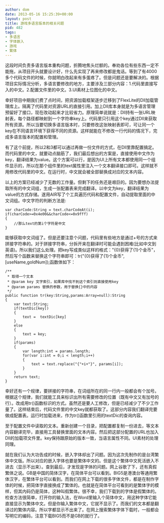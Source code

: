 ```yaml
---
author: dom
date: 2013-05-16 15:25:39+00:00
layout: post
title: 游戏多语言版本的相关问题
pid: 482
tags:
- 多语言
- 字体嵌入
- 游戏
- 繁体
---
```


这段时间负责多语言版本重构问题，折腾地焦头烂额的。奉劝各位有些东西一定不能拖，从项目开头就要设计好，什么先实现了再来修改都是鬼话。等到了有4000多个代码文件的时候，你就明白改起来有多蛋疼了。但是问题还是要解决的。根据项目实际情况分析，多语言要修改的地方，主要涉及三部分内容：1.代码里直接写入的中文。2.配置文件里的中文。3.UI素材上位图化的中文。

幸好项目中期我们费了点时间，把资源加载框架逐步迁移到了FlexLite的Dll加载管理库上。隔离了代码里对资源URL的直接引用。加上Dll库本身就是为多语言管理预留好了接口，现在改动起来才比较省力。原理简单说就是：Dll持有一张URL映射表，每个路径都映射到一个字符串key上。代码里只引用这个key通过Dll来获取所有资源。所以当要切换多语言版本时，只要修改这张映射表即可，可让同一个key在不同语言环境下获得不同的资源。这样就能在不修改一行代码的情况下，完成多语言版本的配置和管理。

有了这个前提，所以2和3都可以通过再做一份文件的方式，在Dll里靠配置搞定。而代码里的中文，就要动点脑筋了，我们最后想出的方案是，直接使用中文作为key，翻译结果为value。这个方案可以行，是因为UI上所有文本都使用同一个组件显示的，所以在那个组件里的text属性里注入一个文本翻译接口即可。这样就不用修改代码里的中文。在运行时，中文就会被全部替换成对应的文本内容。

以上的方案已经减少了无数的工作量。但剩下的任务还是艰巨的。因为要想办法提取所有的中文词组，生成一张配置表来完成翻译。以中文为key，翻译结果为value的方式存储。遂用AIR写了个工具遍历代码和配置文件，自动提取里面的中文词组。中文字符的判断方法是:

    
    
    var charCode:String = text.charCodeAt(i);
    if(charCode>=0x4e00&&charCode<=0x9fff)
    {
    	//那么text的第i个字符是中文
    }
    


能够获取中文词组了。但是还要注意个问题，代码里有些地方是通过+号的方式来拼接字符串的。对于拼接字符串，分拆开来在翻译时可能会遇到困难(比如中文到英语)。所以我们这么处理。把key写成类似这样的格式："{0}获得了{1}个金币"，然后写个函数来替换这个字符串即可：tr("{0}获得了{1}个金币",[useName,goldNum]);函数体如下：

    
    
    /**
     * 取得一个文本
     * @param key 文字索引，如果库中找不到这个索引则直接使用key
     * @param params 替换的参数，用于替换{}中的内容
     */
    public function tr(key:String,params:Array=null):String
    {
    	var text:String;
    	if(textDic[key])
    	{
    		text =  textDic[key]
    	}
    	else
    	{
    		text = key;
    	}
    	if(params)	
    	{
    		var length:int = params.length;
    		for(var i:int = 0;i < length;i++)	
    		{
    			text = text.replace("{"+i+"}", params[i]);
    		}
    	}
    	return text;
    }
    


幸好还有一个规律，要拼接的字符串，在词组所在的同一行内一般都会有个加号。根据这个规律，我们就能工具来标识出所有需要修改的位置（既有中文又有加号的行）。改成用tr()函数标识的方式。虽然还是要人工修改，但是已经减少了不少工作量了。这样结束后，代码文件里的中文key就都获取了。这部分内容我们翻译完要做成配置表。运行时加载进来，作为tr()函数里引用的textDic的查询内容。

至于配置文件中读取的文本。重新创建一个目录，把配置都复制一份进去，等文本内容翻译完毕，直接用工具替换里面的文本内容。然后把这部分配置的URL也加入Dll的加载项文件里。key保持跟原始的版本一致，当语言属性不同。UI素材的处理同理。

就在我们认为大功告成的时候，嵌入字体却出了问题。因为这次先制作的是台湾繁体中文版。所以对应的嵌入字体也要是繁体中文的。但是这个繁体中文死活嵌入不进去（显示不出来）。查到最后，才发现是字体的问题。网上谷歌了下，还有真假繁体之说。GB是中国的简体汉字，在简体平台可以看到。BIG5是港澳台等通用繁体汉字，在繁体平台可以看到。而我们在网上下载的很多字体文件，都是在制作字体的时候，把简体字直接换成了繁体的。也就是在简体平台可看到的是繁体字的模样，但其内码仍是简体，这种叫假繁体。很不幸，我们下载到的字体是假繁体的。检查方法很简单，打开你的输入法，在Word里输入个简体中文，用这种字体它能直接显示为繁体中文。但是你输入繁体中文，它就不显示了。而我们的文本都是翻译过的繁体内容。所以字都显示不出来了。在网上搜索繁体字体下载时，一般都会写明它的编码，注意下载BIG5而不是GB的就行了。
